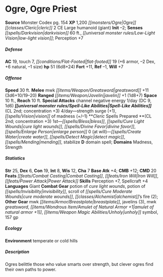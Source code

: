 ﻿---
cssclass: [monsters]
title1: Ogre, Ogre Priest
title2: Ogre Priest
CR: 4
sources:
- name: Monster Codex
  page: 154
  link: http://paizo.com/products/btpy9926?Pathfinder-Roleplaying-Game-Monster-Codex
XP: 1200
race: Ogre
classes:
- cleric 2
alignment: CE
size: Large
type: humanoid
subtypes:
- giant
initiative:
  bonus: -2
senses:
  darkvision: 60
  low-light vision: true
AC:
  AC: 19
  touch: 7
  flat_footed: 19
  components:
    armor: 6
    dex: -2
    natural: 6
    size: -1
HP:
  HP: 51
  long: 6d8+24
saves:
  fort: 11
  ref: -1
  will: 7
speeds:
  base: 30
attacks:
  melee:
  - - text: mwk greatsword +11 (3d6+10/19-20)
      entries:
      - - damage: 3d6+10
          crit_range: 19-20
      attack: mwk greatsword
      bonus:
      - 11
  ranged:
  - - text: javelin +1 (1d8+7)
      entries:
      - - damage: 1d8+7
      attack: javelin
      bonus:
      - 1
  special:
  - channel negative energy 1/day (DC 9, 1d6)
space: 10
reach: 10
spell_like_abilities:
  entries:
  - name: strength surge
    source: default
    freq: 4/day
    other: '+1'
  - name: vision of madness
    source: default
    freq: 4/day
    other: +/-1
  sources:
  - name: default
    CL: 2
    concentration: 3
spells:
  entries:
  - name: bless
    source: Cleric
    level: 1
  - name: cure light wounds
    source: Cleric
    level: 1
  - name: divine favor
    source: Cleric
    level: 1
  - is_domain_spell: true
    name: enlarge person
    source: Cleric
    level: 1
  - name: create water
    source: Cleric
    level: 0
  - name: detect magic
    source: Cleric
    level: 0
  - name: mending
    source: Cleric
    level: 0
  - name: stabilize
    source: Cleric
    level: 0
  sources:
  - name: Cleric
    type: prepared
    CL: 2
    concentration: 3
    slots:
      0: at-will
    domains:
    - madness
    - strength
ability_scores:
  STR: 25
  DEX: 6
  CON: 19
  INT: 8
  WIS: 12
  CHA: 7
BAB: 4
CMB: 12
CMD: 20
feats:
- name: Combat Casting
- name: Iron Will
- name: Power Attack
skills:
  Perception: 7
  Spellcraft: 4
languages:
- Giant
gear:
  combat:
  - potion of cure light wounds
  - potion of invisibility
  - scroll of cure moderate wounds
  - alchemist's fire (2)
  other:
  - mwk breastplate
  - javelins (3)
  - mwk greatsword
  - amulet of natural armor +1
  - unholy symbol
  - 157 gp
ecology:
  environment: temperate or cold hills
desc_long: Ogres belittle those who value smarts over strength, but clever ogres find
  their own paths to power.

---

# Ogre, Ogre Priest

**Source** Monster Codex pg. 154
**XP** 1,200
_[[monsters/Ogre|Ogre]]_ _[[classes/Cleric|cleric]]_ 2
CE Large humanoid (giant)
**Init** –2; **Senses** _[[spells/Darkvision|darkvision]]_ 60 ft., _[[universal monster rules/Low-Light Vision|low-light vision]]_; Perception +7

##### Defense

**AC** 19, touch 7, _[[conditions/Flat-Footed|flat-footed]]_ 19 (+6 armor, –2 Dex, +6 natural, –1 size)
**hp** 51 (6d8+24)
**Fort** +11, **Ref** –1, **Will** +7

##### Offense
**Speed** 30 ft.
**Melee** mwk _[[items/Weapon/Greatsword|greatsword]]_ +11 (3d6+10/19–20)
**Ranged** _[[items/Weapon/Javelin|javelin]]_ +1 (1d8+7)
**Space** 10 ft., **Reach** 10 ft.
**Special Attacks** channel negative energy 1/day (DC 9, 1d6)
**_[[universal monster rules/Spell-Like Abilities|Spell-Like Abilities]]_** (CL 2nd; concentration +3)
4/day—strength surge (+1), _[[spells/Vision|vision]]_ of madness (+/–1)
**_Cleric_ Spells Prepared **(CL 2nd; concentration +3)
1st—_[[spells/Bless|bless]]_, _[[spells/Cure Light Wounds|cure light wounds]]_, _[[spells/Divine Favor|divine favor]]_, _[[spells/Enlarge Person|enlarge person]]_
0 (at will)—_[[spells/Create Water|create water]]_, _[[spells/Detect Magic|detect magic]]_, _[[spells/Mending|mending]]_, stabilize
**D** domain spell; **Domains** Madness, Strength

##### Statistics
**Str** 25, **Dex** 6, **Con** 19, **Int** 8, **Wis** 12, **Cha** 7
**Base Atk** +4; **CMB** +12; **CMD** 20
**Feats** _[[feats/Combat Casting|Combat Casting]]_, _[[feats/Iron Will|Iron Will]]_, _[[feats/Power Attack|Power Attack]]_
**Skills** Perception +7, Spellcraft +4
**Languages** Giant
**Combat Gear** potion of _cure light wounds_, potion of _[[spells/Invisibility|invisibility]]_, scroll of _[[spells/Cure Moderate Wounds|cure moderate wounds]]_, _[[classes/Alchemist|alchemist]]_’s fire (2); **Other Gear** mwk _[[items/Armor/Breastplate|breastplate]]_, javelins (3), mwk _greatsword_, _[[items/Wondrous Item/Amulet of Natural Armor +1|amulet of natural armor +1]]_, _[[items/Weapon Magic Abilities/Unholy|unholy]]_ symbol, 157 gp

##### Ecology

**Environment** temperate or cold hills

##### Description

Ogres belittle those who value smarts over strength, but clever ogres find their own paths to power.